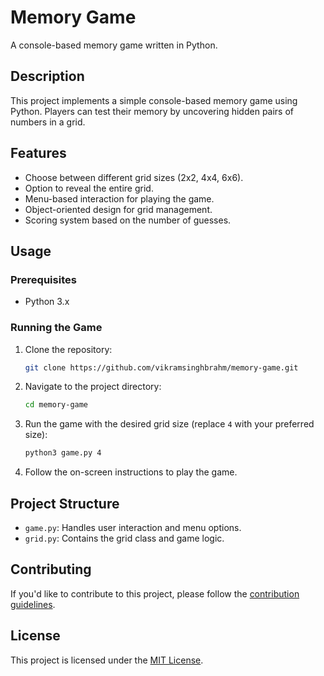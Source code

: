 # Memory Game

A console-based memory game written in Python.

## Description

This project implements a simple console-based memory game using Python. Players can test their memory by uncovering hidden pairs of numbers in a grid.

## Features

- Choose between different grid sizes (2x2, 4x4, 6x6).
- Option to reveal the entire grid.
- Menu-based interaction for playing the game.
- Object-oriented design for grid management.
- Scoring system based on the number of guesses.

## Usage

### Prerequisites

- Python 3.x

### Running the Game

1. Clone the repository:

    ```bash
    git clone https://github.com/vikramsinghbrahm/memory-game.git
    ```

2. Navigate to the project directory:

    ```bash
    cd memory-game
    ```

3. Run the game with the desired grid size (replace `4` with your preferred size):

    ```bash
    python3 game.py 4
    ```

4. Follow the on-screen instructions to play the game.

## Project Structure

- `game.py`: Handles user interaction and menu options.
- `grid.py`: Contains the grid class and game logic.

## Contributing

If you'd like to contribute to this project, please follow the [contribution guidelines](CONTRIBUTING.md).

## License

This project is licensed under the [MIT License](LICENSE).
